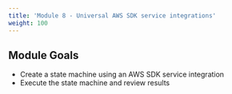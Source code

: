 ```yaml
---
title: 'Module 8 - Universal AWS SDK service integrations'
weight: 100
---
```


## Module Goals

- Create a state machine using an AWS SDK service integration 
- Execute the state machine and review results
